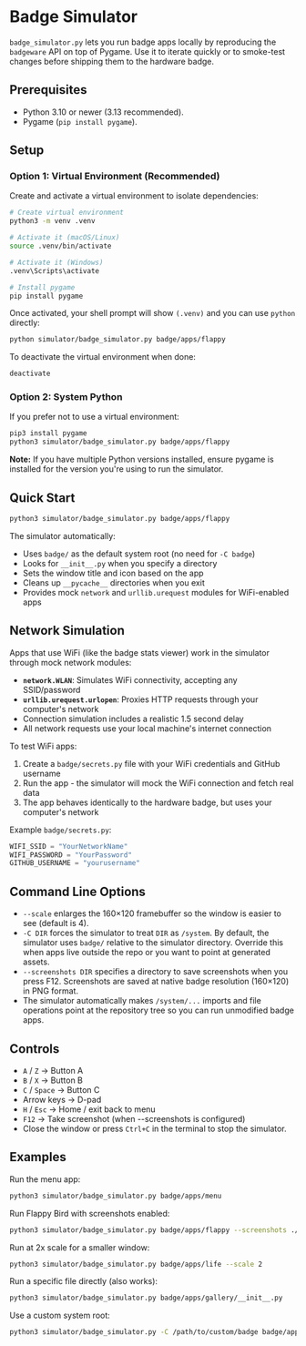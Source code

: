 # Badge Simulator

`badge_simulator.py` lets you run badge apps locally by reproducing the `badgeware`
API on top of Pygame. Use it to iterate quickly or to smoke-test changes before
shipping them to the hardware badge.

## Prerequisites
- Python 3.10 or newer (3.13 recommended).
- Pygame (`pip install pygame`).

## Setup

### Option 1: Virtual Environment (Recommended)

Create and activate a virtual environment to isolate dependencies:

```bash
# Create virtual environment
python3 -m venv .venv

# Activate it (macOS/Linux)
source .venv/bin/activate

# Activate it (Windows)
.venv\Scripts\activate

# Install pygame
pip install pygame
```

Once activated, your shell prompt will show `(.venv)` and you can use `python` directly:

```bash
python simulator/badge_simulator.py badge/apps/flappy
```

To deactivate the virtual environment when done:

```bash
deactivate
```

### Option 2: System Python

If you prefer not to use a virtual environment:

```bash
pip3 install pygame
python3 simulator/badge_simulator.py badge/apps/flappy
```

**Note:** If you have multiple Python versions installed, ensure pygame is installed for the version you're using to run the simulator.

## Quick Start

```bash
python3 simulator/badge_simulator.py badge/apps/flappy
```

The simulator automatically:
- Uses `badge/` as the default system root (no need for `-C badge`)
- Looks for `__init__.py` when you specify a directory
- Sets the window title and icon based on the app
- Cleans up `__pycache__` directories when you exit
- Provides mock `network` and `urllib.urequest` modules for WiFi-enabled apps

## Network Simulation

Apps that use WiFi (like the badge stats viewer) work in the simulator through mock network modules:

- **`network.WLAN`**: Simulates WiFi connectivity, accepting any SSID/password
- **`urllib.urequest.urlopen`**: Proxies HTTP requests through your computer's network
- Connection simulation includes a realistic 1.5 second delay
- All network requests use your local machine's internet connection

To test WiFi apps:
1. Create a `badge/secrets.py` file with your WiFi credentials and GitHub username
2. Run the app - the simulator will mock the WiFi connection and fetch real data
3. The app behaves identically to the hardware badge, but uses your computer's network

Example `badge/secrets.py`:
```python
WIFI_SSID = "YourNetworkName"
WIFI_PASSWORD = "YourPassword"
GITHUB_USERNAME = "yourusername"
```

## Command Line Options

- `--scale` enlarges the 160×120 framebuffer so the window is easier to see
  (default is 4).
- `-C DIR` forces the simulator to treat `DIR` as `/system`. By default, the simulator
  uses `badge/` relative to the simulator directory. Override this when apps
  live outside the repo or you want to point at generated assets.
- `--screenshots DIR` specifies a directory to save screenshots when you press F12.
  Screenshots are saved at native badge resolution (160×120) in PNG format.
- The simulator automatically makes `/system/...` imports and file operations
  point at the repository tree so you can run unmodified badge apps.

## Controls
- `A` / `Z` → Button A
- `B` / `X` → Button B
- `C` / `Space` → Button C
- Arrow keys → D-pad
- `H` / `Esc` → Home / exit back to menu
- `F12` → Take screenshot (when --screenshots is configured)
- Close the window or press `Ctrl+C` in the terminal to stop the simulator.

## Examples

Run the menu app:
```bash
python3 simulator/badge_simulator.py badge/apps/menu
```

Run Flappy Bird with screenshots enabled:
```bash
python3 simulator/badge_simulator.py badge/apps/flappy --screenshots ./screenshots
```

Run at 2x scale for a smaller window:
```bash
python3 simulator/badge_simulator.py badge/apps/life --scale 2
```

Run a specific file directly (also works):
```bash
python3 simulator/badge_simulator.py badge/apps/gallery/__init__.py
```

Use a custom system root:
```bash
python3 simulator/badge_simulator.py -C /path/to/custom/badge badge/apps/quest
```
